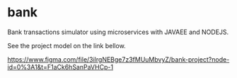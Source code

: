 # bank
Bank transactions simulator using microservices with JAVAEE and NODEJS.

See the project model on the link bellow.

https://www.figma.com/file/3ilrgNEBge7z3fMUuMbvyZ/bank-project?node-id=0%3A1&t=F1aCk6hSanPaVHCp-1
